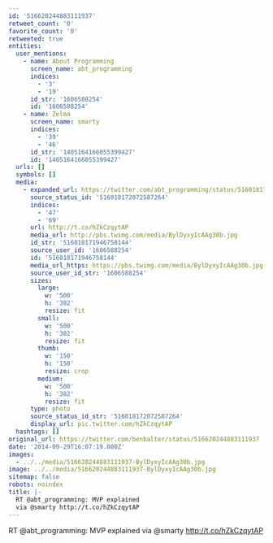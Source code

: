 ```yaml
---
id: '516620244883111937'
retweet_count: '0'
favorite_count: '0'
retweeted: true
entities:
  user_mentions:
    - name: About Programming
      screen_name: abt_programming
      indices:
        - '3'
        - '19'
      id_str: '1606588254'
      id: '1606588254'
    - name: Zelma
      screen_name: smarty
      indices:
        - '39'
        - '46'
      id_str: '1405164166055399427'
      id: '1405164166055399427'
  urls: []
  symbols: []
  media:
    - expanded_url: https://twitter.com/abt_programming/status/516018172072587264/photo/1
      source_status_id: '516018172072587264'
      indices:
        - '47'
        - '69'
      url: http://t.co/hZkCzqytAP
      media_url: http://pbs.twimg.com/media/BylDyxyIcAAg30b.jpg
      id_str: '516018171946758144'
      source_user_id: '1606588254'
      id: '516018171946758144'
      media_url_https: https://pbs.twimg.com/media/BylDyxyIcAAg30b.jpg
      source_user_id_str: '1606588254'
      sizes:
        large:
          w: '500'
          h: '382'
          resize: fit
        small:
          w: '500'
          h: '382'
          resize: fit
        thumb:
          w: '150'
          h: '150'
          resize: crop
        medium:
          w: '500'
          h: '382'
          resize: fit
      type: photo
      source_status_id_str: '516018172072587264'
      display_url: pic.twitter.com/hZkCzqytAP
  hashtags: []
original_url: https://twitter.com/benbalter/status/516620244883111937
date: '2014-09-29T16:07:19.000Z'
images:
  - ../../media/516620244883111937-BylDyxyIcAAg30b.jpg
image: ../../media/516620244883111937-BylDyxyIcAAg30b.jpg
sitemap: false
robots: noindex
title: |-
  RT @abt_programming: MVP explained
  via @smarty http://t.co/hZkCzqytAP
---
```


RT @abt_programming: MVP explained
via @smarty http://t.co/hZkCzqytAP